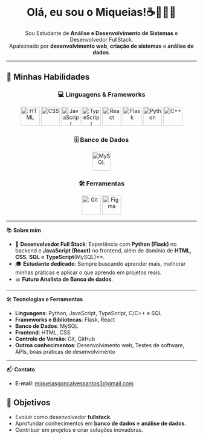 <h1 align="center">Olá, eu sou o Miqueias!☕️👨🏾‍💻</h1>
<p align="center">
  Sou Estudante de <strong>Análise e Desenvolvimento de Sistemas</strong> e Desenvolvedor FullStack. <br>
  Apaixonado por <strong>desenvolvimento web</strong>, <strong>criação de sistemas</strong> e <strong>análise de dados</strong>.
</p>

---

## 🚀 Minhas Habilidades

<div align="center">

### 💻 Linguagens & Frameworks  
<p>
  <img src="https://skillicons.dev/icons?i=html" alt="HTML" width="50" />
  <img src="https://skillicons.dev/icons?i=css" alt="CSS" width="50" />
  <img src="https://skillicons.dev/icons?i=javascript" alt="JavaScript" width="50" />
  <img src="https://skillicons.dev/icons?i=typescript" alt="TypeScript" width="50" />
  <img src="https://skillicons.dev/icons?i=react" alt="React" width="50" />
  <img src="https://skillicons.dev/icons?i=flask" alt="Flask" width="50" />
  <img src="https://skillicons.dev/icons?i=python" alt="Python" width="50" />
  <img src="https://skillicons.dev/icons?i=cpp" alt="C++" width="50" />
</p>

### 🗄️ Banco de Dados  
<p>
  <img src="https://skillicons.dev/icons?i=mysql" alt="MySQL" width="50" />
</p>

### 🛠️ Ferramentas  
<p>
  <img src="https://skillicons.dev/icons?i=git" alt="Git" width="50" />
  <img src="https://skillicons.dev/icons?i=figma" alt="Figma" width="50" />
</p>

</div>


---

📚 **Sobre mim**

- 💼 **Desenvolvedor Full Stack**: Experiência com **Python (Flask)** no backend e **JavaScript (React)** no frontend, além de domínio de **HTML**, **CSS**, **SQL** e **TypeScript**(MySQL)**.
- 🎓 **Estudante dedicado**: Sempre buscando aprender mais, melhorar minhas práticas e aplicar o que aprendo em projetos reais.
- 📊 **Futuro Analista de Banco de dados**.
---

🛠️ **Tecnologias e Ferramentas**

- **Linguagens**: Python, JavaScript, TypeScript, C/C++ e SQL  
- **Frameworks e Bibliotecas**: Flask, React  
- **Banco de Dados**: MySQL  
- **Frontend**: HTML, CSS  
- **Controle de Versão**: Git, GitHub  
- **Outros conhecimentos**: Desenvolvimento web, Testes de software, APIs, boas práticas de desenvolvimento

---

📬 **Contato**

- **E-mail**: [miqueiasgoncalvessantos3@gmail.com](mailto:seuemailaqui@gmail.com)



## 🎯 Objetivos
- Evoluir como desenvolvedor **fullstack**.  
- Aprofundar conhecimentos em **banco de dados** e **análise de dados**.  
- Contribuir em projetos e criar soluções inovadoras.  

